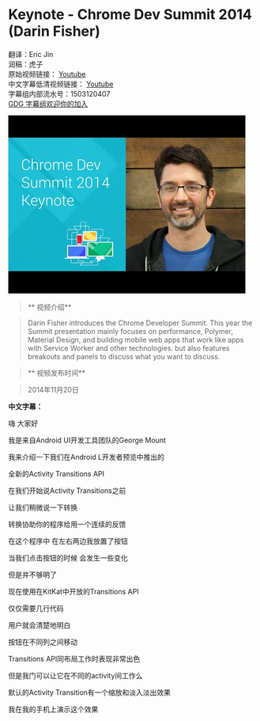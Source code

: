 # Keynote - Chrome Dev Summit 2014 (Darin Fisher)


> 
翻译：Eric Jin  
润稿：虎子     
原始视频链接：
[ Youtube ](https://www.youtube.com/watch?v=lboyR-A1woU)  
中文字幕低清视频链接：
[ Youtube ](https://www.youtube.com/watch?v=RhiPJByIMrM)  
字幕组内部流水号：1503120407  
[GDG 字幕组欢迎你的加入](http://www.gfansub.com/join_translator) 

![video_screenshot](images/lboyR-A1woU.jpg)


> ** 视频介绍**

> Darin Fisher introduces the Chrome Developer Summit. This year the Summit presentation mainly focuses on performance, Polymer, Material Design, and building mobile web apps that work like apps with Service Worker and other technologies. but also features breakouts and panels to discuss what you want to discuss.

> ** 视频发布时间**

> 2014年11月20日


**中文字幕：**

嗨  大家好

我是来自Android UI开发工具团队的George Mount

我来介绍一下我们在Android L开发者预览中推出的

全新的Activity Transitions API

在我们开始说Activity Transitions之前

让我们稍微说一下转换

转换协助你的程序给用一个连续的反馈

在这个程序中  在左右两边我放置了按钮

当我们点击按钮的时候 会发生一些变化

但是并不够明了

现在使用在KitKat中开放的Transitions API

仅仅需要几行代码

用户就会清楚地明白

按钮在不同列之间移动

Transitions API同布局工作时表现非常出色

但是我门可以让它在不同的activity间工作么

默认的Activity Transition有一个缩放和淡入淡出效果

我在我的手机上演示这个效果